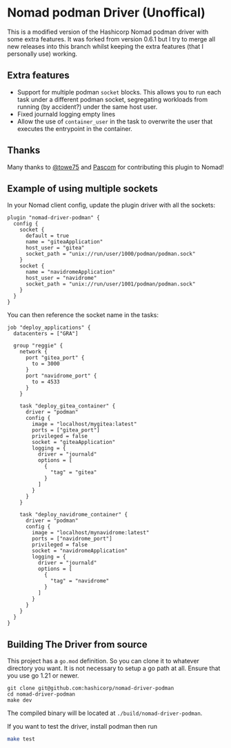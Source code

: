 Nomad podman Driver (Unoffical)
==================

This is a modified version of the Hashicorp Nomad podman driver with some extra features. It was forked from version 0.6.1 but I try to merge all new releases into this branch whilst keeping the extra features (that I personally use) working.

## Extra features

* Support for multiple podman `socket` blocks. This allows you to run each task under a different podman socket, segregating workloads from running (by accident?) under the same host user.
* Fixed journald logging empty lines
* Allow the use of `container_user` in the task to overwrite the user that executes the entrypoint in the container.

## Thanks

Many thanks to [@towe75](https://github.com/towe75) and [Pascom](https://www.pascom.net/) for contributing this plugin to Nomad!

## Example of using multiple sockets

In your Nomad client config, update the plugin driver with all the sockets:

```hcl
plugin "nomad-driver-podman" {
  config {
    socket {
      default = true
      name = "giteaApplication"
      host_user = "gitea"
      socket_path = "unix://run/user/1000/podman/podman.sock"
    }
    socket {
      name = "navidromeApplication"
      host_user = "navidrome"
      socket_path = "unix://run/user/1001/podman/podman.sock"
    }
  }
}
```

You can then reference the socket name in the tasks:

```hcl
job "deploy_applications" {
  datacenters = ["GRA"]

  group "reggie" {
    network {
      port "gitea_port" {
        to = 3000
      }
      port "navidrome_port" {
        to = 4533
      }
    }   

    task "deploy_gitea_container" {
      driver = "podman"
      config {
        image = "localhost/mygitea:latest"
        ports = ["gitea_port"]
        privileged = false
        socket = "giteaApplication"
        logging = {
          driver = "journald"
          options = [
            {
              "tag" = "gitea"
            }
          ]
        }
      }
    }   

    task "deploy_navidrome_container" {
      driver = "podman"
      config {
        image = "localhost/mynavidrome:latest"
        ports = ["navidrome_port"]
        privileged = false
        socket = "navidromeApplication"
        logging = {
          driver = "journald"
          options = [
            {
              "tag" = "navidrome"
            }
          ]
        }
      }
    }   
  }
}
```

## Building The Driver from source

This project has a `go.mod` definition. So you can clone it to whatever directory you want.
It is not necessary to setup a go path at all.
Ensure that you use go 1.21 or newer.

```shell-session
git clone git@github.com:hashicorp/nomad-driver-podman
cd nomad-driver-podman
make dev
```

The compiled binary will be located at `./build/nomad-driver-podman`.

If you want to test the driver, install podman then run

```sh
make test
```

